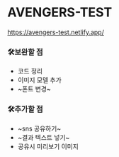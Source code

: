 # AVENGERS-TEST

https://avengers-test.netlify.app/

### 🛠️보완할 점
* 코드 정리
* 이미지 모델 추가
* ~폰트 변경~

### 🛠️추가할 점
* ~sns 공유하기~
* ~결과 텍스트 넣기~
* 공유시 미리보기 이미지 
